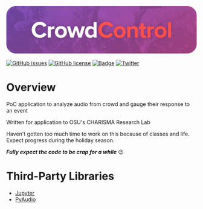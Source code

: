 ![banner](assets/banner/banner.png)

[![GitHub issues](https://img.shields.io/github/issues/buitim/CrowdControl.svg)](https://github.com/buitim/CrowdControl/issues) [![GitHub license](https://img.shields.io/github/license/buitim/CrowdControl.svg)](https://github.com/buitim/CrowdControl/blob/master/LICENSE) [![Badge](https://img.shields.io/badge/level%20of%20sanity-diminishing-red.svg)](https://youtu.be/LHJCliPz1b8?t=161) [![Twitter](https://img.shields.io/twitter/url/https/github.com/buitim/CrowdControl.svg?style=social)](https://twitter.com/intent/tweet?text=Wow:&url=https%3A%2F%2Fgithub.com%2Fbuitim%2FCrowdControl)

# Overview

PoC application to analyze audio from crowd and gauge their response to an event

Written for application to OSU's CHARISMA Research Lab

Haven't gotten too much time to work on this because of classes and life. Expect progress during the holiday season.

**_Fully expect the code to be crap for a while_** 😉

# Third-Party Libraries

-   [Jupyter](https://jupyter.org)
-   [PyAudio](https://pypi.org/project/PyAudio/)
